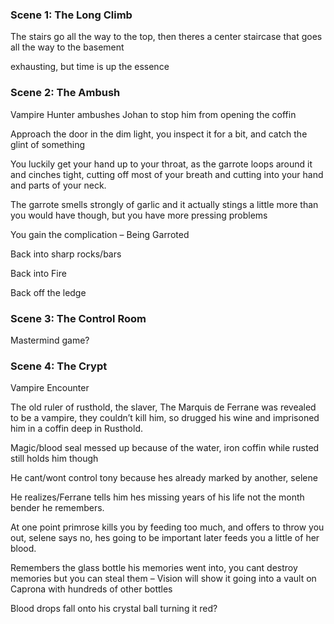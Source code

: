 ### Scene 1: The Long Climb

The stairs go all the way to the top, then theres a center staircase that goes all the way to the basement

exhausting, but time is up the essence

### Scene 2: The Ambush

Vampire Hunter ambushes Johan to stop him from opening the coffin

Approach the door in the dim light, you inspect it for a bit, and catch the glint of something

You luckily get your hand up to your throat, as the garrote loops around it and cinches tight, cutting off most of your breath and cutting into your hand and parts of your neck.

The garrote smells strongly of garlic and it actually stings a little more than you would have though, but you have more pressing problems

You gain the complication – Being Garroted

Back into sharp rocks/bars

Back into Fire

Back off the ledge

### Scene 3: The Control Room

Mastermind game?

### Scene 4: The Crypt

Vampire Encounter

The old ruler of rusthold, the slaver, The Marquis de Ferrane was revealed to be a vampire, they couldn’t kill him, so drugged his wine and imprisoned him in a coffin deep in Rusthold.

Magic/blood seal messed up because of the water, iron coffin while rusted still holds him though

He cant/wont control tony because hes already marked by another, selene

He realizes/Ferrane tells him hes missing years of his life not the month bender he remembers.

At one point primrose kills you by feeding too much, and offers to throw you out, selene says no, hes going to be important later feeds you a little of her blood. 

Remembers the glass bottle his memories went into, you cant destroy memories but you can steal them – Vision will show it going into a vault on Caprona with hundreds of other bottles

Blood drops fall onto his crystal ball turning it red?